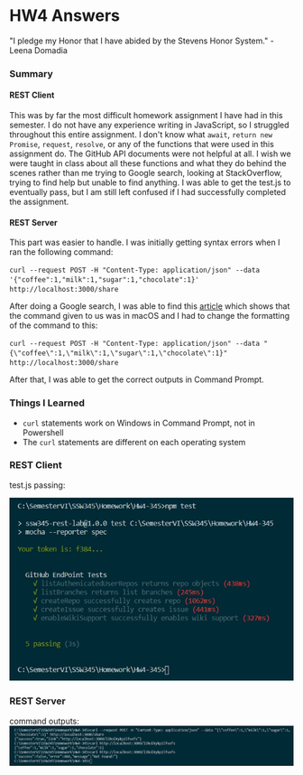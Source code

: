 # HW4 Answers
"I pledge my Honor that I have abided by the Stevens Honor System." - Leena Domadia

### Summary
#### REST Client
This was by far the most difficult homework assignment I have had in this semester. I do not have any experience writing in JavaScript, so I struggled throughout this entire assignment. I don't know what `await`, `return new Promise`, `request`, `resolve`, or any of the functions that were used in this assignment do. The GitHub API documents were not helpful at all. I wish we were taught in class about all these functions and what they do behind the scenes rather than me trying to Google search, looking at StackOverflow, trying to find help but unable to find anything.
I was able to get the test.js to eventually pass, but I am still left confused if I had successfully completed the assignment.

#### REST Server
This part was easier to handle. I was initially getting syntax errors when I ran the following command:

`curl --request POST -H "Content-Type: application/json" --data '{"coffee":1,"milk":1,"sugar":1,"chocolate":1}' http://localhost:3000/share`

After doing a Google search, I was able to find this [article](https://docs.oracle.com/en/cloud/saas/marketing/eloqua-develop/Developers/GettingStarted/APIRequests/curl-formats.htm#Windows) which shows that the command given to us was in macOS and I had to change the formatting of the command to this:

`curl --request POST -H "Content-Type: application/json" --data "{\"coffee\":1,\"milk\":1,\"sugar\":1,\"chocolate\":1}" http://localhost:3000/share`

After that, I was able to get the correct outputs in Command Prompt.

### Things I Learned
* `curl` statements work on Windows in Command Prompt, not in Powershell
* The `curl` statements are different on each operating system

### REST Client
test.js passing:

![REST_Client](REST_Client.jpg)

### REST Server
command outputs:
![REST_Server](REST_Server.jpg)
